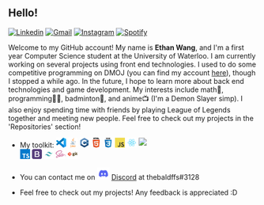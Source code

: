 ## Hello!

[![Linkedin](https://img.shields.io/badge/-LinkedIn-blue?style=flat&logo=Linkedin&logoColor=white)](https://www.linkedin.com/in/ethan-wang-3a5506217/)
[![Gmail](https://img.shields.io/badge/-Gmail-ea4335?style=flat&logo=Gmail&logoColor=white)](mailto:ethanwang1203@gmail.com)
[![Instagram](https://img.shields.io/badge/-Instagram-fd01c1?style=flat&labelColor=fd01c1&logo=instagram&logoColor=white)](https://www.instagram.com/baldndumbethan/)
[![Spotify](https://img.shields.io/badge/-Spotify-1dd05d?style=flat&logo=Spotify&logoColor=white)](https://open.spotify.com/user/awesomethan1026?si=2a3b5aae60584ae0)

Welcome to my GitHub account! My name is **Ethan Wang**, and I'm a first year Computer Science student at the University of Waterloo. I am currently working on several projects using front end technologies. I used to do some competitive programming on DMOJ (you can find my account [here](https://dmoj.ca/user/Awesomethan)), though I stopped a while ago. In the future, I hope to learn more about back end technologies and game development. My interests include math🔢, programming🧑‍💻, badminton🏸, and anime📺 (I'm a Demon Slayer simp). I also enjoy spending time with friends by playing League of Legends together and meeting new people. Feel free to check out my projects in the 'Repositories' section!

<img align= "right" width= "240" src= "https://www.icegif.com/wp-content/uploads/2022/01/icegif-936.gif"/>


- My toolkit: <code><img height="20" src="https://raw.githubusercontent.com/github/explore/80688e429a7d4ef2fca1e82350fe8e3517d3494d/topics/visual-studio-code/visual-studio-code.png"></code>
<code><img height="20" src="https://raw.githubusercontent.com/github/explore/80688e429a7d4ef2fca1e82350fe8e3517d3494d/topics/java/java.png"></code>
<code><img height="20" src="https://raw.githubusercontent.com/github/explore/80688e429a7d4ef2fca1e82350fe8e3517d3494d/topics/cpp/cpp.png"></code>
<code><img height="20" src="https://raw.githubusercontent.com/github/explore/80688e429a7d4ef2fca1e82350fe8e3517d3494d/topics/html/html.png"></code>
<code><img height="20" src="https://raw.githubusercontent.com/github/explore/80688e429a7d4ef2fca1e82350fe8e3517d3494d/topics/css/css.png"></code>
<code><img height="20" src="https://raw.githubusercontent.com/github/explore/80688e429a7d4ef2fca1e82350fe8e3517d3494d/topics/javascript/javascript.png"></code>
<code><img height="20" src="https://raw.githubusercontent.com/github/explore/80688e429a7d4ef2fca1e82350fe8e3517d3494d/topics/react/react.png"></code>
<code><img height="20" src="https://raw.githubusercontent.com/github/explore/80688e429a7d4ef2fca1e82350fe8e3517d3494d/topics/typescript/typescript.png"></code>
<code><img height="20" src="https://raw.githubusercontent.com/github/explore/80688e429a7d4ef2fca1e82350fe8e3517d3494d/topics/bootstrap/bootstrap.png"></code>
<code><img height="20" src="https://raw.githubusercontent.com/github/explore/80688e429a7d4ef2fca1e82350fe8e3517d3494d/topics/tailwind/tailwind.png"></code>
<code><img height="20" src="https://raw.githubusercontent.com/github/explore/80688e429a7d4ef2fca1e82350fe8e3517d3494d/topics/sass/sass.png"></code>
<code><img height="20" src="https://raw.githubusercontent.com/github/explore/80688e429a7d4ef2fca1e82350fe8e3517d3494d/topics/git/git.png"></code>

- You can contact me on <a><img height="25" src="https://raw.githubusercontent.com/github/explore/80688e429a7d4ef2fca1e82350fe8e3517d3494d/topics/discord/discord.png"> [Discord](https://discord.com/) at thebaldffs#3128 </a>

- Feel free to check out my projects! Any feedback is appreciated :D
